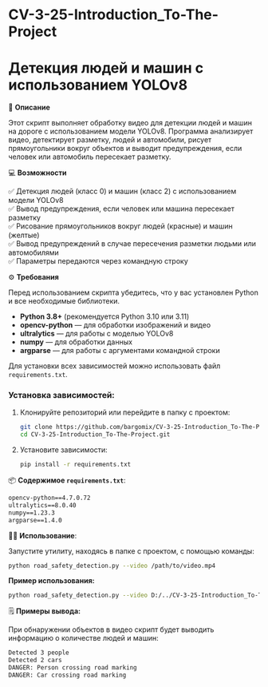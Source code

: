 # CV-3-25-Introduction_To-The-Project
# Детекция людей и машин с использованием YOLOv8

📘 **Описание**

Этот скрипт выполняет обработку видео для детекции людей и машин на дороге с использованием модели YOLOv8. Программа анализирует видео, детектирует разметку, людей и автомобили, рисует прямоугольники вокруг объектов и выводит предупреждения, если человек или автомобиль пересекает разметку.

💻 **Возможности**

✅ Детекция людей (класс 0) и машин (класс 2) с использованием модели YOLOv8  
✅ Вывод предупреждения, если человек или машина пересекает разметку  
✅ Рисование прямоугольников вокруг людей (красные) и машин (желтые)  
✅ Вывод предупреждений в случае пересечения разметки людьми или автомобилями  
✅ Параметры передаются через командную строку

⚙️ **Требования**

Перед использованием скрипта убедитесь, что у вас установлен Python и все необходимые библиотеки.

- **Python 3.8+** (рекомендуется Python 3.10 или 3.11)
- **opencv-python** — для обработки изображений и видео
- **ultralytics** — для работы с моделью YOLOv8
- **numpy** — для обработки данных
- **argparse** — для работы с аргументами командной строки

Для установки всех зависимостей можно использовать файл `requirements.txt`.

### Установка зависимостей:

1. Клонируйте репозиторий или перейдите в папку с проектом:

    ```bash
    git clone https://github.com/bargomix/CV-3-25-Introduction_To-The-Project.git
    cd CV-3-25-Introduction_To-The-Project.git
    ```

2. Установите зависимости:

    ```bash
    pip install -r requirements.txt
    ```

📦 **Содержимое `requirements.txt`**:

```txt
opencv-python==4.7.0.72
ultralytics==8.0.40
numpy==1.23.3
argparse==1.4.0
```
🏃‍♂️ **Использование**:

Запустите утилиту, находясь в папке с проектом, с помощью команды:

```bash
python road_safety_detection.py --video /path/to/video.mp4
```
**Пример использования:**

```bash
python road_safety_detection.py --video D:/../CV-3-25-Introduction_To-The-Project/car.mp4
```
🗒 **Примеры вывода:**

При обнаружении объектов в видео скрипт будет выводить информацию о количестве людей и машин:
```bash
Detected 3 people
Detected 2 cars
DANGER: Person crossing road marking
DANGER: Car crossing road marking
```
